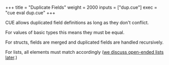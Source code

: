 +++
title = "Duplicate Fields"
weight = 2000
inputs = ["dup.cue"]
exec = "cue eval dup.cue"
+++

CUE allows duplicated field definitions as long as they don't conflict.

For values of basic types this means they must be equal.

For structs, fields are merged and duplicated fields are handled recursively.

For lists, all elements must match accordingly
([we discuss open-ended lists later](lists.md).)

